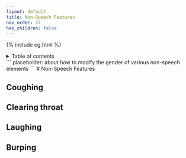 ```yaml
---
layout: default
title: Non-Speech Features
nav_order: 27
has_children: false
---
```

{% include og.html %}
<details closed markdown="block">
  <summary>
    Table of contents
  </summary>
{: .text-delta }
1. TOC
{:toc}
</details>
```
placeholder: about how to modify the gender of various non-speech elements
```
# Non-Speech Features

## Coughing

## Clearing throat

## Laughing

## Burping

